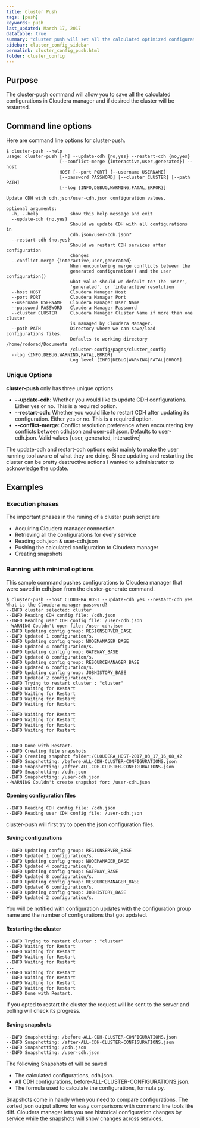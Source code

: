```yaml
---
title: Cluster Push
tags: [push]
keywords: push
last_updated: March 17, 2017
datatable: true
summary: "cluster push will set all the calculated optimized configurations in Cloudera manager."
sidebar: cluster_config_sidebar
permalink: cluster_config_push.html
folder: cluster_config
---
```


## Purpose

The cluster-push command will allow you to save all the calculated configurations in Cloudera manager and if desired the cluster will be restarted.

## Command line options

Here are command line options for cluster-push.

```shell
$ cluster-push --help
usage: cluster-push [-h] --update-cdh {no,yes} --restart-cdh {no,yes}
                    [--conflict-merge {interactive,user,generated}] --host
                    HOST [--port PORT] [--username USERNAME]
                    [--password PASSWORD] [--cluster CLUSTER] [--path PATH]
                    [--log {INFO,DEBUG,WARNING,FATAL,ERROR}]

Update CDH with cdh.json/user-cdh.json configuration values.

optional arguments:
  -h, --help            show this help message and exit
  --update-cdh {no,yes}
                        Should we update CDH with all configurations in
                        cdh.json/user-cdh.json?
  --restart-cdh {no,yes}
                        Should we restart CDH services after configuration
                        changes
  --conflict-merge {interactive,user,generated}
                        When encountering merge conflicts between the
                        generated configuration() and the user configuration()
                        what value should we default to? The 'user',
                        'generated', or 'interactive'resolution
  --host HOST           Cloudera Manager Host
  --port PORT           Cloudera Manager Port
  --username USERNAME   Cloudera Manager User Name
  --password PASSWORD   Cloudera Manager Password
  --cluster CLUSTER     Cloudera Manager Cluster Name if more than one cluster
                        is managed by Cloudera Manager.
  --path PATH           Directory where we can save/load configurations files.
                        Defaults to working directory /home/rodorad/Documents
                        /cluster-config/pages/cluster_config
  --log {INFO,DEBUG,WARNING,FATAL,ERROR}
                        Log level [INFO|DEBUG|WARNING|FATAL|ERROR]
```

### Unique Options

**cluster-push** only has three unique options
 
 * **--update-cdh**: Whether you would like to update CDH configurations. Either yes or no. This is a required option.
 * **--restart-cdh**: Whether you would like to restart CDH after updating its configuration. Either yes or no. This is a required option.
 * **--conflict-merge**: Conflict resolution preference when encountering key conflicts between cdh.json and user-cdh.json. Defaults to user-cdh.json. Valid values [user, generated, interactive]

The update-cdh and restart-cdh options exist mainly to make the user running tool aware of what they are doing. Since updating and restarting the cluster can be pretty destructive actions i wanted to administrator to acknowledge the update. 

## Examples

### Execution phases

The important phases in the runing of a cluster push script are

 * Acquiring Cloudera manager connection
 * Retrieving all the configurations for every service
 * Reading cdh.json & user-cdh.json
 * Pushing the calculated configuration to Cloudera manager
 * Creating snapshots




### Running with minimal options

This sample command pushes configurations to Cloudera manager that were saved in cdh.json from the cluster-generate command.


```
$ cluster-push --host CLOUDERA_HOST --update-cdh yes --restart-cdh yes
What is the Cloudera manager password? 
--INFO cluster selected: cluster
--INFO Reading CDH config file: /cdh.json
--INFO Reading user CDH config file: /user-cdh.json
--WARNING Couldn't open file: /user-cdh.json
--INFO Updating config group: REGIONSERVER_BASE
--INFO Updated 1 configuration/s.
--INFO Updating config group: NODEMANAGER_BASE
--INFO Updated 4 configuration/s.
--INFO Updating config group: GATEWAY_BASE
--INFO Updated 8 configuration/s.
--INFO Updating config group: RESOURCEMANAGER_BASE
--INFO Updated 6 configuration/s.
--INFO Updating config group: JOBHISTORY_BASE
--INFO Updated 2 configuration/s.
--INFO Trying to restart cluster : "cluster"
--INFO Waiting for Restart
--INFO Waiting for Restart
--INFO Waiting for Restart
--INFO Waiting for Restart
...
--INFO Waiting for Restart
--INFO Waiting for Restart
--INFO Waiting for Restart
--INFO Waiting for Restart


--INFO Done with Restart.
--INFO Creating file snapshots
--INFO Creating snapshot folder:/CLOUDERA_HOST-2017_03_17_16_08_42
--INFO Snapshotting: /before-ALL-CDH-CLUSTER-CONFIGURATIONS.json 
--INFO Snapshotting: /after-ALL-CDH-CLUSTER-CONFIGURATIONS.json 
--INFO Snapshotting: /cdh.json 
--INFO Snapshotting: /user-cdh.json 
--WARNING Couldn't create snapshot for: /user-cdh.json

```

#### Opening configuration files

```
--INFO Reading CDH config file: /cdh.json
--INFO Reading user CDH config file: /user-cdh.json
```
cluster-push will first try to open the json configuration files.


#### Saving configurations
```
--INFO Updating config group: REGIONSERVER_BASE
--INFO Updated 1 configuration/s.
--INFO Updating config group: NODEMANAGER_BASE
--INFO Updated 4 configuration/s.
--INFO Updating config group: GATEWAY_BASE
--INFO Updated 8 configuration/s.
--INFO Updating config group: RESOURCEMANAGER_BASE
--INFO Updated 6 configuration/s.
--INFO Updating config group: JOBHISTORY_BASE
--INFO Updated 2 configuration/s.
```
You will be notified with configuration updates with the configuration group name and the number of configurations that got updated. 


#### Restarting the cluster
```
--INFO Trying to restart cluster : "cluster"
--INFO Waiting for Restart
--INFO Waiting for Restart
--INFO Waiting for Restart
--INFO Waiting for Restart
...
--INFO Waiting for Restart
--INFO Waiting for Restart
--INFO Waiting for Restart
--INFO Waiting for Restart
--INFO Done with Restart.
```
If you opted to restart the cluster the request will be sent to the server and polling will check its progress.


#### Saving snapshots
```
--INFO Snapshotting: /before-ALL-CDH-CLUSTER-CONFIGURATIONS.json 
--INFO Snapshotting: /after-ALL-CDH-CLUSTER-CONFIGURATIONS.json 
--INFO Snapshotting: /cdh.json 
--INFO Snapshotting: /user-cdh.json 
```

The following Snapshots of will be saved

 * The calculated configurations, cdh.json.
 * All CDH configurations, before-ALL-CLUSTER-CONFIGURATIONS.json.
 * The formula used to calculate the configurations, formula.py. 


Snapshots come in handy when you need to compare configurations. The sorted json output allows for easy comparisons with command line tools like diff. Cloudera manager lets you see historical configuration changes by service while the snapshots will show changes across services.
